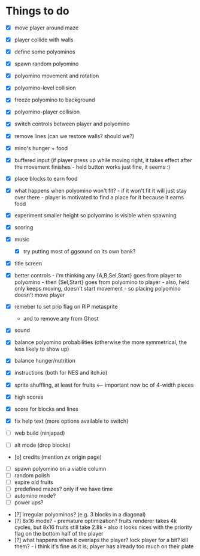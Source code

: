 # Things to do

- [x] move player around maze
- [x] player collide with walls
- [x] define some polyominos
- [x] spawn random polyomino
- [x] polyomino movement and rotation
- [x] polyomino-level collision
- [x] freeze polyomino to background
- [x] polyomino-player collision
- [x] switch controls between player and polyomino
- [x] remove lines (can we restore walls? should we?)
- [x] mino's hunger + food
- [x] buffered input (if player press up while moving right, it takes effect after the movement finishes
      - held button works just fine, it seems :)
- [x] place blocks to earn food
- [x] what happens when polyomino won't fit?
      - if it won't fit it will just stay over there
      - player is motivated to find a place for it because it earns food
- [x] experiment smaller height so polyomino is visible when spawning
- [x] scoring
- [x] music
   - [x] try putting most of ggsound on its own bank?
- [x] title screen

- [x] better controls
      - i'm thinking any {A,B,Sel,Start} goes from player to polyomino
      - then {Sel,Start} goes from polyomino to player
      - also, held only keeps moving, doesn't start movement - so placing polyomino doesn't move player
- [x] remeber to set prio flag on RIP metasprite
     - and to remove any from Ghost
- [x] sound
- [x] balance polyomino probabilities (otherwise the more symmetrical, the less likely to show up)
- [x] balance hunger/nutrition
- [x] instructions (both for NES and itch.io)
- [x] sprite shuffling, at least for fruits <-- important now bc of 4-width pieces
- [x] high scores
- [x] score for blocks and lines
- [x] fix help text (more options available to switch)
- [ ] web build (ninjapad)
- [ ] alt mode (drop blocks)
- [o] credits (mention zx origin page)
- [ ] spawn polyomino on a viable column
- [ ] random polish
- [ ] expire old fruits
- [ ] predefined mazes? only if we have time
- [ ] automino mode?
- [ ] power ups?
- [?] irregular polyominos? (e.g. 3 blocks in a diagonal)
- [?] 8x16 mode?
      - premature optimization?
        fruits renderer takes 4k cycles, but 8x16 fruits still take 2.8k
      - also it looks nices with the priority flag on the bottom half of the player
- [?] what happens when it overlaps the player? lock player for a bit? kill them?
      - i think it's fine as it is; player has already too much on their plate
